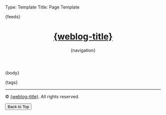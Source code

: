 Type: Template
Title: Page Template

<!DOCTYPE html>
<html lang="en">
<head>
<title>{weblog-title}{separator}{post-title}</title>
<meta charset="utf-8">
<meta name="viewport" content="width=device-width, initial-scale=1">
{feeds}
<style>
@import url('https://fonts.googleapis.com/css2?family=Source+Code+Pro:wght@400;700&family=Merriweather:wght@400;700&family=Open+Sans:wght@400;700&display=swap');
@import url('https://static.omg.lol/type/fontawesome-free/css/all.css');

/* Nord Theme Colors with a Splash of Personality */
:root {
	--foreground: #D8DEE9; /* nord4 */
	--background: #2E3440; /* nord0 */
	--link: #88C0D0;      /* nord8 */
	--accent: #81A1C1;    /* nord9 */
	--highlight: #A3BE8C; /* nord14 */
	--tag-bg: #5E81AC;    /* nord10 */
	--tag-color: #ECEFF4; /* nord6 */
	--button-bg: #81A1C1;
	--button-text: #2E3440;
}

@media (prefers-color-scheme: dark) {
	:root {
		--foreground: #ECEFF4; /* nord6 */
		--background: #2E3440; /* nord0 */
		--link: #88C0D0;      /* nord8 */
		--accent: #81A1C1;    /* nord9 */
		--highlight: #A3BE8C; /* nord14 */
		--tag-bg: #5E81AC;    /* nord10 */
		--tag-color: #ECEFF4; /* nord6 */
		--button-bg: #81A1C1;
		--button-text: #2E3440;
	}
}

* {
	box-sizing: border-box;
}

body {
	font-family: 'Open Sans', sans-serif;
	font-size: 120%;
	color: var(--foreground);
	background: var(--background);
	line-height: 1.7;
	margin: 0;
	padding: 0;
	transition: background-color 0.3s, color 0.3s;
}

header nav ul {
	list-style-type: none;
	margin: 0;
	padding: 0;
}

header nav li {
	display: inline-block;
	margin-right: 1.5em;
}

header nav li a {
	display: block;
	text-decoration: none;
	color: var(--link);
	padding: 0.5em 0;
	font-weight: 700;
	transition: color 0.3s;
}

header nav li a:hover {
	color: var(--highlight);
}

h1, h2, h3, h4, h5, h6 {
	font-family: 'Merriweather', serif;
	margin: 1rem 0;
	color: var(--foreground);
	letter-spacing: 0.5px;
}

p, li {
	margin-bottom: 1.5em;
}

header, main, footer {
	max-width: 60em;
	margin: 2em auto;
	padding: 0 1em;
}

header {
	margin-top: 4em;
}

footer p {
	margin-top: 5em;
	font-size: 90%;
	text-align: center;
	color: var(--accent);
}

a:link { color: var(--link); }
a:visited { color: var(--link); }
a:hover { color: var(--highlight); }
a:active { color: var(--link); }

.post-info, .post-tags {
	font-size: 85%;
	color: var(--accent);
	text-align: right;
	margin-top: 2em;
}

.post-info i:nth-child(2) {
	margin-left: .75em;
}

.tag {
	background: var(--tag-bg);
	color: var(--tag-color) !important;
	padding: .4em .6em;
	margin: .8em 0 0 .4em;
	border-radius: .5em;
	text-decoration: none;
	display: inline-block;
	font-weight: 600;
	font-size: 85%;
	transition: background-color 0.3s, color 0.3s;
}

.tag:hover {
	background: var(--highlight);
	color: var(--button-text) !important;
}

hr {
	border: 0;
	height: 2px;
	background: var(--accent);
	margin: 2em 0;
}

code {
	padding: .2em .4em;
	border: 1px solid var(--accent);
	border-radius: 4px;
	white-space: pre-wrap;
	word-wrap: break-word;
	color: var(--foreground);
	background-color: #3B4252; /* nord1 */
	font-family: 'Source Code Pro', monospace;
	transition: background-color 0.3s, color 0.3s;
}

pre, code {
	font-family: 'Source Code Pro', monospace;
	font-size: 90%;
}

pre code {
	background: #3B4252; /* nord1 */
	color: #D8DEE9; /* nord4 */
	display: inline-block;
	padding: 1em;
	white-space: pre-wrap;
	word-wrap: break-word;
	border-radius: 5px;
}

/* Collapsible Code Block Styles */
.collapsible {
    max-height: 6.5em; /* Approximately 4 lines of code */
    overflow: hidden;
    position: relative; /* Ensure the button is positioned relative to this */
    border-radius: 5px;
    padding-bottom: 1.5em; /* Add space for the button */
    display: inline-block; /* Ensure it wraps the content width */
}

.collapsible-button {
    position: absolute; /* Position it absolutely within the pre element */
    bottom: 0; /* Stick to the bottom of the pre */
    left: 0;
    right: 0; /* Stretch to the full width of the code block */
    background: rgba(46, 52, 64, 0.8); /* Slightly transparent background */
    color: var(--tag-color); /* Use tag color for text */
    padding: 0.3em;
    text-align: center;
    font-family: 'Open Sans', sans-serif;
    font-size: 0.75em;
    cursor: pointer;
    border-top: 1px solid var(--accent);
    z-index: 10; /* Ensure the button appears above the code content */
    border-radius: 0 0 5px 5px;
    transition: background-color 0.3s, color 0.3s;
}

.collapsible-button:hover {
    background: rgba(46, 52, 64, 0.9); /* Darken background slightly on hover */
}

.collapsible.expanded {
    max-height: none;
}

.collapsible.expanded .collapsible-button {
    background: rgba(46, 52, 64, 0.8); /* Keep the button visible but subtle */
}


img {
	max-width: 100%;
	border-radius: 5px;
	margin: 1em 0;
}

table {
	border-collapse: collapse;
	width: 100%;
	margin-bottom: 2em;
}

td, th {
	padding: .75em;
	text-align: left;
	border: 1px solid var(--accent);
	color: var(--foreground);
}

.weblog-title a {
	text-decoration: none;
	color: var(--foreground);
	font-size: 1.8em;
	font-weight: 700;
}

button {
	background: var(--button-bg);
	color: var(--button-text);
	border: none;
	padding: 0.75em 1.5em;
	border-radius: 25px;
	font-family: 'Open Sans', sans-serif;
	font-size: 1em;
	font-weight: 700;
	cursor: pointer;
	transition: background-color 0.3s, color 0.3s;
}

button:hover {
	background: var(--highlight);
	color: var(--foreground);
}

</style>
</head>
<body>

<header>
	<h1 class="weblog-title"><a href="{base-path}">{weblog-title}</a></h1>
	{navigation}
</header>

<main>

{body}

<aside class="post-tags">
	{tags}
</aside>

<hr>

</main>

<footer>
    <p>&copy; <span id="current-year"></span> <a href="{base-path}">{weblog-title}</a>. All rights reserved.</p>
    <button onclick="window.location.href='#home'">Back to Top</button>
</footer>

<script>
    // JavaScript to dynamically update the year
    document.getElementById('current-year').textContent = new Date().getFullYear();
</script>

<script>
    document.addEventListener('DOMContentLoaded', function () {
        const codeBlocks = document.querySelectorAll('pre code');
        codeBlocks.forEach(function (codeBlock) {
            const lines = codeBlock.innerHTML.split('\n').length;
            if (lines > 4) {
                const pre = codeBlock.parentElement;
                pre.classList.add('collapsible');

                const button = document.createElement('div');
                button.className = 'collapsible-button';
                button.innerHTML = 'Click to expand';
                button.addEventListener('click', function () {
                    pre.classList.toggle('expanded');
                    if (pre.classList.contains('expanded')) {
                        button.innerHTML = 'Click to collapse';
                    } else {
                        button.innerHTML = 'Click to expand';
                    }
                });

                pre.appendChild(button);
            }
        });
    });
</script>

</body>
</html>

